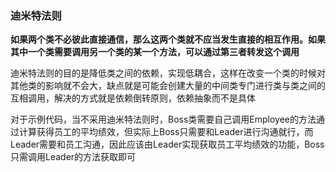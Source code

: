 ### 迪米特法则

<strong>如果两个类不必彼此直接通信，那么这两个类就不应当发生直接的相互作用。如果其中一个类需要调用另一个类的某一个方法，可以通过第三者转发这个调用</strong>

迪米特法则的目的是降低类之间的依赖，实现低耦合，这样在改变一个类的时候对其他类的影响就不会大，缺点就是可能会创建大量的中间类专门进行类与类之间的互相调用，解决的方式就是依赖倒转原则，依赖抽象而不是具体

对于示例代码，当不采用迪米特法则时，Boss类需要自己调用Employee的方法通过计算获得员工的平均绩效，但实际上Boss只需要和Leader进行沟通就行，而Leader需要和员工沟通，因此应该由Leader实现获取员工平均绩效的功能，Boss只需调用Leader的方法获取即可